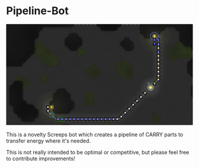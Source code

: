 # Pipeline-Bot

![pipeline bot](https://github.com/glitchassassin/pipeline-bot/blob/master/pipeline-bot.png)

This is a novelty Screeps bot which creates a pipeline of CARRY parts to transfer energy where it's needed.

This is not really intended to be optimal or competitive, but please feel free to contribute improvements!
